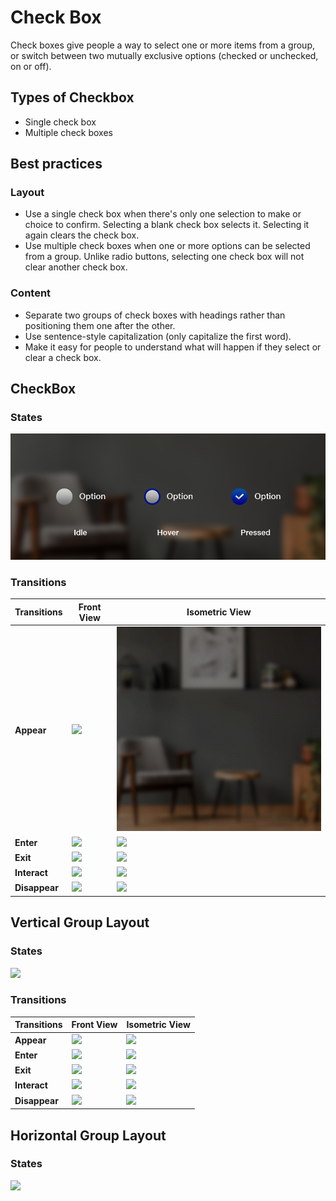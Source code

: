 # Check Box

Check boxes give people a way to select one or more items from a group, or switch between two mutually exclusive options (checked or unchecked, on or off).

## Types of Checkbox

* Single check box
* Multiple check boxes

## Best practices

### Layout

* Use a single check box when there's only one selection to make or choice to confirm. Selecting a blank check box selects it. Selecting it again clears the check box.
* Use multiple check boxes when one or more options can be selected from a group. Unlike radio buttons, selecting one check box will not clear another check box.

### Content

* Separate two groups of check boxes with headings rather than positioning them one after the other.
* Use sentence-style capitalization (only capitalize the first word).
* Make it easy for people to understand what will happen if they select or clear a check box.

## CheckBox

### &#x20;States

![](../../.gitbook/assets/Checkbox-States.png)

### &#x20;Transitions

| **Transitions** | **Front View**                                                                                                                                                                                | **Isometric View**                                                                                                                                                                            |
| --------------- | --------------------------------------------------------------------------------------------------------------------------------------------------------------------------------------------- | --------------------------------------------------------------------------------------------------------------------------------------------------------------------------------------------- |
| **Appear**      | ![](https://tesseractimaging.atlassian.net/wiki/download/thumbnails/78809497/CheckboxSingle_Appear_Front.gif?version=1\&modificationDate=1601542992821\&cacheVersion=1\&api=v2\&width=204)    | ![](../../.gitbook/assets/CheckboxSingle_Appear_Persp.gif)                                                                                                                                    |
| **Enter**       | ![](https://tesseractimaging.atlassian.net/wiki/download/thumbnails/78809497/CheckboxSingle_Enter_Front.gif?version=2\&modificationDate=1601967220994\&cacheVersion=1\&api=v2\&width=204)     | ![](https://tesseractimaging.atlassian.net/wiki/download/thumbnails/78809497/CheckboxSingle_Enter_Persp.gif?version=2\&modificationDate=1601967226030\&cacheVersion=1\&api=v2\&width=204)     |
| **Exit**        | ![](https://tesseractimaging.atlassian.net/wiki/download/thumbnails/78809497/CheckboxSingle_Exit_Front.gif?version=2\&modificationDate=1601967235719\&cacheVersion=1\&api=v2\&width=204)      | ![](https://tesseractimaging.atlassian.net/wiki/download/thumbnails/78809497/CheckboxSingle_Exit_Persp.gif?version=2\&modificationDate=1601967239120\&cacheVersion=1\&api=v2\&width=204)      |
| **Interact**    | ![](https://tesseractimaging.atlassian.net/wiki/download/thumbnails/78809497/CheckboxSingle_Interact_Front.gif?version=2\&modificationDate=1601967247906\&cacheVersion=1\&api=v2\&width=204)  | ![](https://tesseractimaging.atlassian.net/wiki/download/thumbnails/78809497/CheckboxSingle_Interact_Persp.gif?version=2\&modificationDate=1601967250302\&cacheVersion=1\&api=v2\&width=204)  |
| **Disappear**   | ![](https://tesseractimaging.atlassian.net/wiki/download/thumbnails/78809497/CheckboxSingle_Disappear_Front.gif?version=1\&modificationDate=1601543019997\&cacheVersion=1\&api=v2\&width=204) | ![](https://tesseractimaging.atlassian.net/wiki/download/thumbnails/78809497/CheckboxSingle_Disappear_Persp.gif?version=1\&modificationDate=1601543019754\&cacheVersion=1\&api=v2\&width=204) |

## Vertical Group Layout

### States

![](https://tesseractimaging.atlassian.net/wiki/download/thumbnails/78809497/Checkbox-Group-States_Vertical_v2.png?version=2\&modificationDate=1601629424618\&cacheVersion=1\&api=v2\&width=680)

### Transitions

| **Transitions** | **Front View**                                                                                                                                                                               | **Isometric View**                                                                                                                                                                           |
| --------------- | -------------------------------------------------------------------------------------------------------------------------------------------------------------------------------------------- | -------------------------------------------------------------------------------------------------------------------------------------------------------------------------------------------- |
| **Appear**      | ![](https://tesseractimaging.atlassian.net/wiki/download/thumbnails/78809497/CheckboxGroup_Appear_Front.gif?version=1\&modificationDate=1601537928953\&cacheVersion=1\&api=v2\&width=204)    | ![](https://tesseractimaging.atlassian.net/wiki/download/thumbnails/78809497/CheckboxGroup_Appear_Persp.gif?version=1\&modificationDate=1601537928910\&cacheVersion=1\&api=v2\&width=204)    |
| **Enter**       | ![](https://tesseractimaging.atlassian.net/wiki/download/thumbnails/78809497/CheckboxGroup_Enter_Front.gif?version=2\&modificationDate=1601968331096\&cacheVersion=1\&api=v2\&width=204)     | ![](https://tesseractimaging.atlassian.net/wiki/download/thumbnails/78809497/CheckboxGroup_Enter_Persp.gif?version=2\&modificationDate=1601968337754\&cacheVersion=1\&api=v2\&width=204)     |
| **Exit**        | ![](https://tesseractimaging.atlassian.net/wiki/download/thumbnails/78809497/CheckboxGroup_Exit_Front.gif?version=3\&modificationDate=1601987080808\&cacheVersion=1\&api=v2\&width=204)      | ![](https://tesseractimaging.atlassian.net/wiki/download/thumbnails/78809497/CheckboxGroup_Exit_Persp.gif?version=2\&modificationDate=1601968346536\&cacheVersion=1\&api=v2\&width=204)      |
| **Interact**    | ![](https://tesseractimaging.atlassian.net/wiki/download/thumbnails/78809497/CheckboxGroup_Interact_Front.gif?version=2\&modificationDate=1601968354502\&cacheVersion=1\&api=v2\&width=204)  | ![](https://tesseractimaging.atlassian.net/wiki/download/thumbnails/78809497/CheckboxGroup_Interact_Persp.gif?version=2\&modificationDate=1601968361537\&cacheVersion=1\&api=v2\&width=204)  |
| **Disappear**   | ![](https://tesseractimaging.atlassian.net/wiki/download/thumbnails/78809497/CheckboxGroup_Disappear_Front.gif?version=1\&modificationDate=1601537958000\&cacheVersion=1\&api=v2\&width=204) | ![](https://tesseractimaging.atlassian.net/wiki/download/thumbnails/78809497/CheckboxGroup_Disappear_Persp.gif?version=1\&modificationDate=1601537959732\&cacheVersion=1\&api=v2\&width=204) |

## Horizontal Group Layout

### States

![](https://tesseractimaging.atlassian.net/wiki/download/attachments/78809497/Checkbox-Group-States_Horizontal_v2.png?version=2\&modificationDate=1601629462898\&cacheVersion=1\&api=v2)
